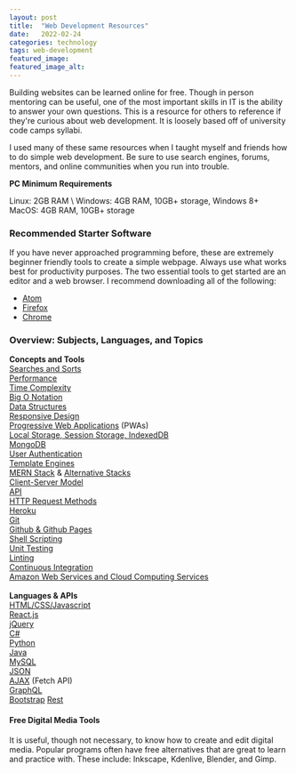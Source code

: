 ```yaml
---
layout:	post
title:	"Web Development Resources"
date: 	2022-02-24
categories: technology
tags: web-development
featured_image:  
featured_image_alt:
---
```


Building websites can be learned online for free. Though in person mentoring can be useful, one of the most important skills in IT is the ability to answer your own questions. This is a resource for others to reference if they're curious about web development. It is loosely based off of university code camps syllabi.

I used many of these same resources when I taught myself and friends how to do simple web development. Be sure to use search engines, forums, mentors, and online communities when you run into trouble.

**PC Minimum Requirements**

Linux: 2GB RAM \ 
Windows: 4GB RAM, 10GB+ storage, Windows 8+
MacOS: 4GB RAM, 10GB+ storage 

### Recommended Starter Software
If you have never approached programming before, these are extremely beginner friendly tools to create a simple webpage. Always use what works best for productivity purposes. The two essential tools to get started are an editor and a web browser. I recommend downloading all of the following:
- [Atom](https://atom.io/)
- [Firefox](https://www.mozilla.org/en-US/firefox/new/)
- [Chrome](https://www.google.com/chrome/index.html)

### Overview: Subjects, Languages, and Topics

**Concepts and Tools** \
[Searches and Sorts](https://quizlet.com/206140088/types-of-searches-and-sorts-ap-computer-science-flash-cards/) \
[Performance](https://developer.mozilla.org/en-US/docs/Tools/Network_Monitor/Performance_analysis) \
[Time Complexity](https://webrewrite.com/sorting-algorithms-and-their-time-complexities/) \
[Big O Notation](https://www.khanacademy.org/computing/computer-science/algorithms/asymptotic-notation/a/big-o-notation) \
[Data Structures](https://www.geeksforgeeks.org/data-structures/) \
[Responsive Design](https://developer.mozilla.org/en-US/docs/Learn/CSS/CSS_layout/Responsive_Design) \
[Progressive Web Applications](https://developer.mozilla.org/en-US/docs/Web/Progressive_web_apps) (PWAs) \
[Local Storage, Session Storage, IndexedDB](https://www.mydatahack.com/replacing-local-storage-with-indexeddb/) \
[MongoDB](https://www.mongodb.com/) \
[User Authentication](https://expertinsights.com/insights/top-10-user-authentication-and-access-management-solutions/) \
[Template Engines](https://colorlib.com/wp/top-templating-engines-for-javascript/) \
[MERN Stack](https://www.mongodb.com/mern-stack) & [Alternative Stacks](https://fullscale.io/blog/top-5-tech-stacks/) \
[Client-Server Model](https://www.geeksforgeeks.org/client-server-model/) \
[API](https://www.ibm.com/cloud/learn/api) \
[HTTP Request Methods](https://developer.mozilla.org/en-US/docs/Web/HTTP/Methods) \
[Heroku](https://www.heroku.com/) \
[Git](https://about.gitlab.com/images/press/git-cheat-sheet.pdf) \
[Github & Github Pages](https://pages.github.com/) \
[Shell Scripting](https://www.purdue.edu/hla/sites/varalalab/wp-content/uploads/sites/20/2022/02/HORT530_Lecture5_2022.pdf) \
[Unit Testing](https://www.tutorialspoint.com/software_testing_dictionary/unit_testing.htm) \
[Linting](https://www.perforce.com/blog/qac/what-lint-code-and-why-linting-important) \
[Continuous Integration](https://aws.amazon.com/devops/continuous-integration/) \
[Amazon Web Services and Cloud Computing Services](https://aws.amazon.com/getting-started/hands-on/) \
 \
**Languages & APIs** \
[HTML/CSS/Javascript](https://developer.mozilla.org/en-US/docs/Web) \
[React.js](https://reactjs.org/docs/getting-started.html) \
[jQuery](https://www.w3schools.com/jquery/) \
[C#](https://www.geeksforgeeks.org/c-sharp-tutorial/) \
[Python](https://wiki.python.org/moin/BeginnersGuide) \
[Java](https://dev.java/learn/) \
[MySQL](https://dev.mysql.com/doc/refman/8.0/en/) \
[JSON](https://www.json.org/json-en.html) \
[AJAX](https://developer.mozilla.org/en-US/docs/Web/Guide/AJAX) (Fetch API) \
[GraphQL](https://graphql.org/learn/) \
[Bootstrap](https://getbootstrap.com/)
[Rest](https://restfulapi.net/) 
<!-- NPM, webpack, threejs -->

#### Free Digital Media Tools
It is useful, though not necessary, to know how to create and edit digital media. Popular programs often have free alternatives that are great to learn and practice with. These include: Inkscape, Kdenlive, Blender, and Gimp.

